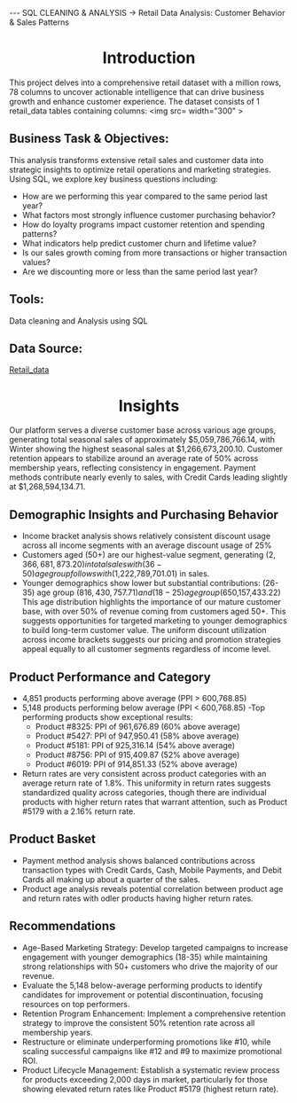 --- SQL CLEANING & ANALYSIS -> []()
Retail Data Analysis: Customer Behavior & Sales Patterns
<h1 align="center">Introduction</h1>

This project delves into a comprehensive retail dataset with a million rows, 78 columns to uncover actionable intelligence that can drive business growth and enhance customer experience. 
The dataset consists of 1 retail_data tables containing columns: 
<img src=  width="300" >

## Business Task & Objectives:
This analysis transforms extensive retail sales and customer data into strategic insights to optimize retail operations and marketing strategies. Using SQL, we explore key business questions including:

- How are we performing this year compared to the same period last year?
- What factors most strongly influence customer purchasing behavior?
- How do loyalty programs impact customer retention and spending patterns?
- What indicators help predict customer churn and lifetime value?
- Is our sales growth coming from more transactions or higher transaction values?
- Are we discounting more or less than the same period last year?

## Tools:
Data cleaning and Analysis using SQL

## Data Source:
[Retail_data](https://www.kaggle.com/datasets/utkalk/large-retail-data-set-for-eda/data)

<h1 align="center">Insights</h1>
Our platform serves a diverse customer base across various age groups, generating total seasonal sales of approximately $5,059,786,766.14, with Winter showing the highest seasonal sales at $1,266,673,200.10. 
Customer retention appears to stabilize around an average rate of 50% across membership years, reflecting consistency in engagement. 
Payment methods contribute nearly evenly to sales, with Credit Cards leading slightly at $1,268,594,134.71.

## Demographic Insights and Purchasing Behavior
- Income bracket analysis shows relatively consistent discount usage across all income segments with an average discount usage of 25% 
- Customers aged (50+) are our highest-value segment, generating ($2,366,681,873.20) in total sales with (36-50) age group follows with ($1,222,789,701.01) in sales.
- Younger demographics show lower but substantial contributions: (26-35) age group ($816,430,757.71) and (18-25) age group ($650,157,433.22)
This age distribution highlights the importance of our mature customer base, with over 50% of revenue coming from customers aged 50+. This suggests opportunities for targeted marketing to younger demographics to build long-term customer value.
The uniform discount utilization across income brackets suggests our pricing and promotion strategies appeal equally to all customer segments regardless of income level.

## Product Performance and Category
- 4,851 products performing above average (PPI > 600,768.85)
- 5,148 products performing below average (PPI < 600,768.85)
-Top performing products show exceptional results:
  - Product #8325: PPI of 961,676.89 (60% above average)
  - Product #5427: PPI of 947,950.41 (58% above average)
  - Product #5181: PPI of 925,316.14 (54% above average)
  - Product #8756: PPI of 915,409.87 (52% above average)
  - Product #6019: PPI of 914,851.33 (52% above average)
- Return rates are very consistent across product categories with an average return rate of 1.8%.
This uniformity in return rates suggests standardized quality across categories, though there are individual products with higher return rates that warrant attention, such as Product #5179 with a 2.16% return rate.

## Product Basket
- Payment method analysis shows balanced contributions across transaction types with Credit Cards, Cash, Mobile Payments, and Debit Cards all making up about a quarter of the sales.
- Product age analysis reveals potential correlation between product age and return rates with odler products having higher return rates.

## Recommendations
- Age-Based Marketing Strategy: Develop targeted campaigns to increase engagement with younger demographics (18-35) while maintaining strong relationships with 50+ customers who drive the majority of our revenue.
- Evaluate the 5,148 below-average performing products to identify candidates for improvement or potential discontinuation, focusing resources on top performers.
- Retention Program Enhancement: Implement a comprehensive retention strategy to improve the consistent 50% retention rate across all membership years.
- Restructure or eliminate underperforming promotions like #10, while scaling successful campaigns like #12 and #9 to maximize promotional ROI.
- Product Lifecycle Management: Establish a systematic review process for products exceeding 2,000 days in market, particularly for those showing elevated return rates like Product #5179 (highest return rate).

